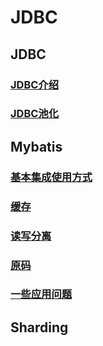 # JDBC

## JDBC
### [JDBC介绍](jdbc/jdbc.md)
### [JDBC池化](jdbc/pool.md)

## Mybatis
### [基本集成使用方式](mybatis/01-usage.md)
### [缓存](mybatis/02-cache.md)
### [读写分离](mybatis/03-read-write.md)
### [原码](mybatis/04-source.md)
### [一些应用问题](mybatis/05-question.md)

## Sharding
